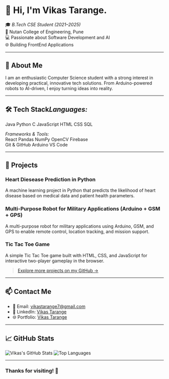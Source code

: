 # 👋 Hi, I'm Vikas Tarange.

🎓 *B.Tech CSE Student (2021–2025)*  
📍 Nutan College of Engineering, Pune  
💻 Passionate about Software Development and AI  
🌐 Building FrontEnd Applications

---

## 🚀 About Me

I am an enthusiastic Computer Science student with a strong interest in developing practical, innovative tech solutions. From Arduino-powered robots to AI-driven, I enjoy turning ideas into reality.

---

## 🛠 Tech Stack*Languages:*  
Java Python C JavaScript HTML CSS SQL

*Frameworks & Tools:*  
React Pandas NumPy OpenCV Firebase  
Git & GitHub Arduino VS Code

---

## 📌 Projects

### Heart Diesease Prediction in Python
A machine learning project in Python that predicts the likelihood of heart disease based on medical data and patient health parameters.

### Multi-Purpose Robot for Military Applications (Arduino + GSM + GPS)
A multi-purpose robot for military applications using Arduino, GSM, and GPS to enable remote control, location tracking, and mission support.

### Tic Tac Toe Game 
A simple Tic Tac Toe game built with HTML, CSS, and JavaScript for interactive two-player gameplay in the browser.

> [Explore more projects on my GitHub →](https://github.com/Vicky-2004?tab=repositories)

---

## 📫 Contact Me

- 📧 Email: [vikastarange7@gmail.com](mailto:vikastarange7@gmail.com)  
- 💼 LinkedIn: [Vikas Tarange](https://www.linkedin.com/in/vikastarange)  
- 🌐 Portfolio: [Vikas Tarange](https://iridescent-sawine-ac81c9.netlify.app/)

---

## 📈 GitHub Stats

![Vikas's GitHub Stats](https://github-readme-stats.vercel.app/api?username=Vicky-2004&show_icons=true&theme=tokyonight)
![Top Languages](https://github-readme-stats.vercel.app/api/top-langs/?username=Vicky-2004&layout=compact&theme=tokyonight)

---

### Thanks for visiting! 🙏
